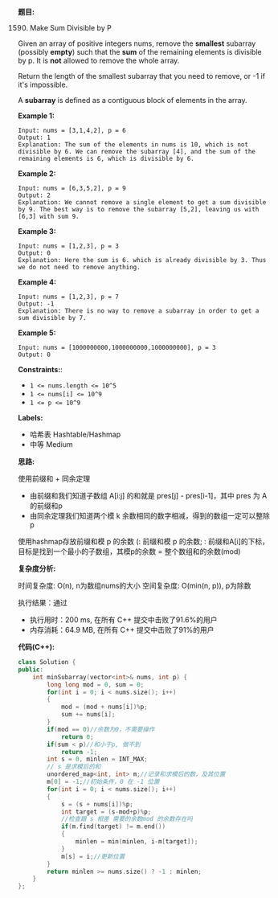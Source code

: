 **题目:**

1590. Make Sum Divisible by P

Given an array of positive integers nums, remove the **smallest** subarray (possibly **empty**) such that the **sum** of the remaining elements is divisible by p. It is **not** allowed to remove the whole array.

Return the length of the smallest subarray that you need to remove, or -1 if it's impossible.

A **subarray** is defined as a contiguous block of elements in the array.

**Example 1:**
```
Input: nums = [3,1,4,2], p = 6
Output: 1
Explanation: The sum of the elements in nums is 10, which is not divisible by 6. We can remove the subarray [4], and the sum of the remaining elements is 6, which is divisible by 6.
```

**Example 2:**
```
Input: nums = [6,3,5,2], p = 9
Output: 2
Explanation: We cannot remove a single element to get a sum divisible by 9. The best way is to remove the subarray [5,2], leaving us with [6,3] with sum 9.
```


**Example 3:**
```
Input: nums = [1,2,3], p = 3
Output: 0
Explanation: Here the sum is 6. which is already divisible by 3. Thus we do not need to remove anything.
```

**Example 4:**
```
Input: nums = [1,2,3], p = 7
Output: -1
Explanation: There is no way to remove a subarray in order to get a sum divisible by 7.
```

**Example 5:**
```
Input: nums = [1000000000,1000000000,1000000000], p = 3
Output: 0
```

**Constraints:**:
- `1 <= nums.length <= 10^5`
- `1 <= nums[i] <= 10^9`
- `1 <= p <= 10^9`

**Labels:**
- 哈希表 Hashtable/Hashmap
- 中等 Medium

**思路:**

使用前缀和 + 同余定理
- 由前缀和我们知道子数组 A[i:j] 的和就是 pres[j] - pres[i-1]，其中 pres 为 A 的前缀和p
- 由同余定理我们知道两个模 k 余数相同的数字相减，得到的数组一定可以整除p

使用hashmap存放前缀和模 p 的余数 (<key>: 前缀和模 p 的余数; <value>: 前缀和A[i]的下标，目标是找到一个最小的子数组，其模p的余数 = 整个数组和的余数(mod)

**复杂度分析:**

时间复杂度: O(n), n为数组nums的大小
空间复杂度: O(min(n, p)), p为除数

执行结果：通过
- 执行用时：200 ms, 在所有 C++ 提交中击败了91.6%的用户
- 内存消耗：64.9 MB, 在所有 C++ 提交中击败了91%的用户

**代码(C++):**
```C++
class Solution {
public:
    int minSubarray(vector<int>& nums, int p) {
        long long mod = 0, sum = 0;
        for(int i = 0; i < nums.size(); i++)
        {
            mod = (mod + nums[i])%p;
            sum += nums[i];
        }
        if(mod == 0)//余数为0，不需要操作
            return 0;
        if(sum < p)//和小于p, 做不到
            return -1;
        int s = 0, minlen = INT_MAX;
        // s 是求模后的和
        unordered_map<int, int> m;//记录和求模后的数，及其位置
        m[0] = -1;//初始条件，0 在 -1 位置
        for(int i = 0; i < nums.size(); i++)
        {
            s = (s + nums[i])%p;
            int target = (s-mod+p)%p;
            //检查跟 s 相差 需要的余数mod 的余数存在吗
            if(m.find(target) != m.end())
            {
                minlen = min(minlen, i-m[target]);
            }
            m[s] = i;//更新位置
        }
        return minlen >= nums.size() ? -1 : minlen;
    }
};
```